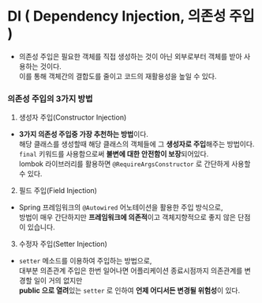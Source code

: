 # DI ( Dependency Injection, 의존성 주입 )
- 의존성 주입은 필요한 객체를 직접 생성하는 것이 아닌 외부로부터 객체를 받아 사용하는 것이다.  
이를 통해 객체간의 결합도를 줄이고 코드의 재활용성을 높일 수 있다.   

### 의존성 주입의 3가지 방법
1. 생성자 주입(Constructor Injection)
- **3가지 의존성 주입중 가장 추천하는 방법**이다.   
해당 클래스를 생성할때 해당 클래스의 객체들에 그 **생성자로 주입**해주는 방법이다.      
`final` 키워드를 사용함으로써 **불변에 대한 안전함이 보장**되어있다.   
lombok 라이브러리를 활용하면 `@RequireArgsConstructor` 로 간단하게 사용할 수 있다.

2. 필드 주입(Field Injection) 
- Spring 프레임워크의 `@Autowired` 어노테이션을 활용한 주입 방식으로,   
방법이 매우 간단하지만 **프레임워크에 의존적**이고 객체지향적으로 좋지 않은 단점이 있습니다.   

3. 수정자 주입(Setter Injection) 
- `setter` 메소드를 이용하여 주입하는 방법으로,   
 대부분 의존관계 주입은 한번 일어나면 어플리케이션 종료시점까지 의존관계를 변경할 일이 거의 없지만   
**public 으로 열려**있는 `setter` 로 인하여 **언제 어디서든 변경될 위험성**이 있다.